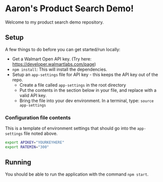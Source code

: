 # Aaron's Product Search Demo!

Welcome to my product search demo repository.

## Setup

A few things to do before you can get started/run locally:

* Get a Walmart Open API key. (Try here: https://developer.walmartlabs.com/page)
* `npm install`: This will install the dependencies.
* Setup an `app-settings` file for API key - this keeps the API key out of the repo.
    * Create a file called `app-settings` in the root directory
    * Put the contents in the section below in your file, and replace with a valid API key.
    * Bring the file into your dev environment. In a terminal, type:  `source app-settings`

### Configuration file contents

This is a template of environment settings that should go into the `app-settings`
file noted above.

```BASH
export APIKEY="YOURKEYHERE"
export RATEMIN="300"
```

## Running

You should be able to run the application with the command `npm start`.

